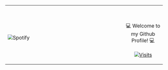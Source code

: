 <table width="100%"> 
  <tr>
  <td width="75%">
      
&nbsp; <br> ![Spotify](https://novatorem-two-ruby.vercel.app/api/spotify)

  </td>
  <td width=75%">

<br><p align="center"> 💻 Welcome to my Github Profile! 💻 <br><br>
  [![Visits](https://komarev.com/ghpvc/?username=Jonathan-R0&logo=GitHub&label=github%20visits&color=336699&logoColor=white&style=flat-square)](https://github.com/Jonathan-R0)
</p>
  </td>
  </table>

[//]: <> (The `&nbsp;` is to have Aphelion take up more space)
